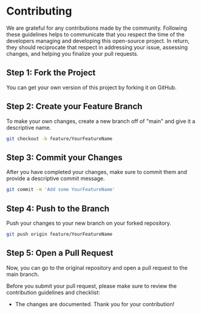 # Contributing

We are grateful for any contributions made by the community. Following these guidelines helps to communicate that you respect the time of the developers managing and developing this open-source project. In return, they should reciprocate that respect in addressing your issue, assessing changes, and helping you finalize your pull requests.

## Step 1: Fork the Project

You can get your own version of this project by forking it on GitHub.

## Step 2: Create your Feature Branch 

To make your own changes, create a new branch off of "main" and give it a descriptive name.

```bash
git checkout -b feature/YourFeatureName
```
## Step 3: Commit your Changes
After you have completed your changes, make sure to commit them and provide a descriptive commit message.

```bash
git commit -m 'Add some YourFeatureName'
```
## Step 4: Push to the Branch
Push your changes to your new branch on your forked repository.

```bash
git push origin feature/YourFeatureName
```

## Step 5: Open a Pull Request
Now, you can go to the original repository and open a pull request to the main branch.

Before you submit your pull request, please make sure to review the contribution guidelines and checklist:

* The changes are documented.
Thank you for your contribution!
